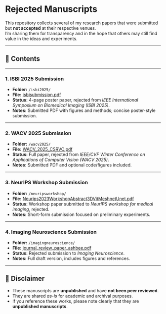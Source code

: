 # Rejected Manuscripts  

This repository collects several of my research papers that were submitted but **not accepted** at their respective venues.  
I’m sharing them for transparency and in the hope that others may still find value in the ideas and experiments.  

---

## 📂 Contents  

---

### 1. ISBI 2025 Submission  
- **Folder:** `/isbi2025/`  
- **File:** [isbisubmission.pdf](isbi2025/isbisubmission.pdf)  
- **Status:** 4-page poster paper, rejected from *IEEE International Symposium on Biomedical Imaging (ISBI 2025)*.  
- **Notes:** Submitted PDF with figures and methods; concise poster-style submission.  

---

### 2. WACV 2025 Submission  
- **Folder:** `/wacv2025/`  
- **File:** [WACV_2025_CSRVC.pdf](wacv2025/WACV_2025_CSRVC.pdf)  
- **Status:** Full paper, rejected from *IEEE/CVF Winter Conference on Applications of Computer Vision (WACV 2025)*.  
- **Notes:** Submitted PDF and optional code/figures included.  

---
### 3. NeurIPS Workshop Submission  
- **Folder:** `/neuripsworkshop/`  
- **File:** [Neurips2023WorkshopAbstract3DVitMeshnetUnet.pdf](neuripsworkshop/Neurips2023WorkshopAbstract3DVitMeshnetUnet.pdf)  
- **Status:** Workshop paper submitted to *NeurIPS workshop for medical imaging*, rejected.  
- **Notes:** Short-form submission focused on preliminary experiments.  

---

### 4. Imaging Neuroscience Submission  
- **Folder:** `/imagingneuroscience/`  
- **File:** [journal_review_paper_ashbee.pdf](imagingneuroscience/journal_review_paper_ashbee.pdf)  
- **Status:** Rejected submission to *Imaging Neuroscience*.  
- **Notes:** Full draft version, includes figures and references.  

---

## 🚨 Disclaimer  

- These manuscripts are **unpublished** and have **not been peer reviewed**.  
- They are shared *as-is* for academic and archival purposes.  
- If you reference these works, please note clearly that they are **unpublished manuscripts**.  

